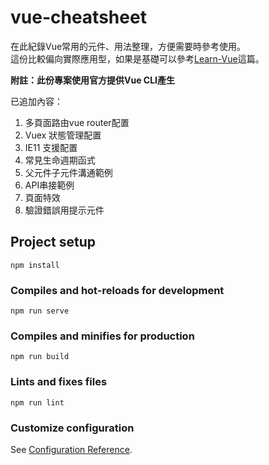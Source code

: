 # vue-cheatsheet

在此紀錄Vue常用的元件、用法整理，方便需要時參考使用。  
這份比較偏向實際應用型，如果是基礎可以參考[Learn-Vue](https://github.com/unromanticman/Learn-Vue)這篇。

**附註：此份專案使用官方提供Vue CLI產生**

已追加內容：
1.  多頁面路由vue router配置
2.  Vuex 狀態管理配置 
3.  IE11 支援配置
4.  常見生命週期函式
5.  父元件子元件溝通範例
6.  API串接範例
7.  頁面特效
8.  驗證錯誤用提示元件


## Project setup
```
npm install
```

### Compiles and hot-reloads for development
```
npm run serve
```

### Compiles and minifies for production
```
npm run build
```

### Lints and fixes files
```
npm run lint
```

### Customize configuration
See [Configuration Reference](https://cli.vuejs.org/config/).
